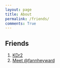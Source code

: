 ```yaml
---
layout: page
title: About
permalink: /friends/
comments: True
---
```


## Friends

1. [KDr2][1]
2. [Meet @fannheyward][2]

[1]: http://kdr2.com/
[2]: http://fann.im/